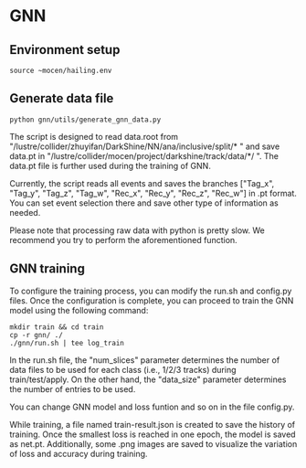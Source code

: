 # GNN

## Environment setup

``` shell
source ~mocen/hailing.env
```

## Generate data file

``` shell
python gnn/utils/generate_gnn_data.py
```

The script is designed to read data.root from "/lustre/collider/zhuyifan/DarkShine/NN/ana/inclusive/split/* " and save data.pt in "/lustre/collider/mocen/project/darkshine/track/data/*/ ". The data.pt file is further used during the training of GNN. 

Currently, the script reads all events and saves the branches ["Tag_x", "Tag_y", "Tag_z", "Tag_w", "Rec_x", "Rec_y", "Rec_z", "Rec_w"] in .pt format. You can set event selection there and save other type of information as needed.

Please note that processing raw data with python is pretty slow. We recommend you try to perform the aforementioned function.


## GNN training

To configure the training process, you can modify the run.sh and config.py files. Once the configuration is complete, you can proceed to train the GNN model using the following command:

``` shell
mkdir train && cd train
cp -r gnn/ ./
./gnn/run.sh | tee log_train
```

In the run.sh file, the "num_slices" parameter determines the number of data files to be used for each class (i.e., 1/2/3 tracks) during train/test/apply. On the other hand, the "data_size" parameter determines the number of entries to be used.

You can change GNN model and loss funtion and so on in the file config.py.

While training, a file named train-result.json is created to save the history of training. Once the smallest loss is reached in one epoch, the model is saved as net.pt. Additionally, some .png images are saved to visualize the variation of loss and accuracy during training.
